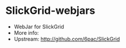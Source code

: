 SlickGrid-webjars
=================

- WebJar for SlickGrid
- More info:
- Upstream: http://github.com/6pac/SlickGrid
